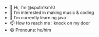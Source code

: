 - 👋 Hi, I’m @sputn1km10
- 👀 I’m interested in making music & coding
- 🌱 I’m currently learning java
- 📫 How to reach me : knock on my door
- 😄 Pronouns: he/him

<!---
sputn1km10/sputn1km10 is a ✨ special ✨ repository because its `README.md` (this file) appears on your GitHub profile.
You can click the Preview link to take a look at your changes.
--->
